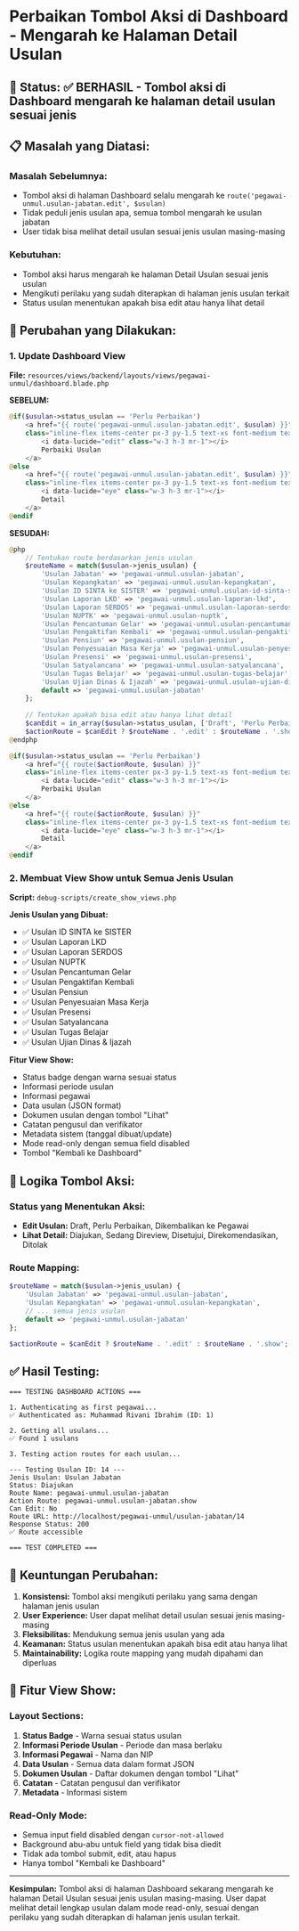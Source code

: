 # Perbaikan Tombol Aksi di Dashboard - Mengarah ke Halaman Detail Usulan

## 🎯 **Status:** ✅ **BERHASIL** - Tombol aksi di Dashboard mengarah ke halaman detail usulan sesuai jenis

## 📋 **Masalah yang Diatasi:**

### **Masalah Sebelumnya:**
- Tombol aksi di halaman Dashboard selalu mengarah ke `route('pegawai-unmul.usulan-jabatan.edit', $usulan)`
- Tidak peduli jenis usulan apa, semua tombol mengarah ke usulan jabatan
- User tidak bisa melihat detail usulan sesuai jenis usulan masing-masing

### **Kebutuhan:**
- Tombol aksi harus mengarah ke halaman Detail Usulan sesuai jenis usulan
- Mengikuti perilaku yang sudah diterapkan di halaman jenis usulan terkait
- Status usulan menentukan apakah bisa edit atau hanya lihat detail

## 🔧 **Perubahan yang Dilakukan:**

### **1. Update Dashboard View**

**File:** `resources/views/backend/layouts/views/pegawai-unmul/dashboard.blade.php`

**SEBELUM:**
```php
@if($usulan->status_usulan == 'Perlu Perbaikan')
    <a href="{{ route('pegawai-unmul.usulan-jabatan.edit', $usulan) }}"
    class="inline-flex items-center px-3 py-1.5 text-xs font-medium text-orange-600 bg-orange-50 border border-orange-200 rounded-lg hover:bg-orange-100 hover:text-orange-700 transition-colors duration-200">
        <i data-lucide="edit" class="w-3 h-3 mr-1"></i>
        Perbaiki Usulan
    </a>
@else
    <a href="{{ route('pegawai-unmul.usulan-jabatan.edit', $usulan) }}"
    class="inline-flex items-center px-3 py-1.5 text-xs font-medium text-indigo-600 bg-indigo-50 border border-indigo-200 rounded-lg hover:bg-indigo-100 hover:text-indigo-700 transition-colors duration-200">
        <i data-lucide="eye" class="w-3 h-3 mr-1"></i>
        Detail
    </a>
@endif
```

**SESUDAH:**
```php
@php
    // Tentukan route berdasarkan jenis usulan
    $routeName = match($usulan->jenis_usulan) {
        'Usulan Jabatan' => 'pegawai-unmul.usulan-jabatan',
        'Usulan Kepangkatan' => 'pegawai-unmul.usulan-kepangkatan',
        'Usulan ID SINTA ke SISTER' => 'pegawai-unmul.usulan-id-sinta-sister',
        'Usulan Laporan LKD' => 'pegawai-unmul.usulan-laporan-lkd',
        'Usulan Laporan SERDOS' => 'pegawai-unmul.usulan-laporan-serdos',
        'Usulan NUPTK' => 'pegawai-unmul.usulan-nuptk',
        'Usulan Pencantuman Gelar' => 'pegawai-unmul.usulan-pencantuman-gelar',
        'Usulan Pengaktifan Kembali' => 'pegawai-unmul.usulan-pengaktifan-kembali',
        'Usulan Pensiun' => 'pegawai-unmul.usulan-pensiun',
        'Usulan Penyesuaian Masa Kerja' => 'pegawai-unmul.usulan-penyesuaian-masa-kerja',
        'Usulan Presensi' => 'pegawai-unmul.usulan-presensi',
        'Usulan Satyalancana' => 'pegawai-unmul.usulan-satyalancana',
        'Usulan Tugas Belajar' => 'pegawai-unmul.usulan-tugas-belajar',
        'Usulan Ujian Dinas & Ijazah' => 'pegawai-unmul.usulan-ujian-dinas-ijazah',
        default => 'pegawai-unmul.usulan-jabatan'
    };
    
    // Tentukan apakah bisa edit atau hanya lihat detail
    $canEdit = in_array($usulan->status_usulan, ['Draft', 'Perlu Perbaikan', 'Dikembalikan ke Pegawai']);
    $actionRoute = $canEdit ? $routeName . '.edit' : $routeName . '.show';
@endphp

@if($usulan->status_usulan == 'Perlu Perbaikan')
    <a href="{{ route($actionRoute, $usulan) }}"
    class="inline-flex items-center px-3 py-1.5 text-xs font-medium text-orange-600 bg-orange-50 border border-orange-200 rounded-lg hover:bg-orange-100 hover:text-orange-700 transition-colors duration-200">
        <i data-lucide="edit" class="w-3 h-3 mr-1"></i>
        Perbaiki Usulan
    </a>
@else
    <a href="{{ route($actionRoute, $usulan) }}"
    class="inline-flex items-center px-3 py-1.5 text-xs font-medium text-indigo-600 bg-indigo-50 border border-indigo-200 rounded-lg hover:bg-indigo-100 hover:text-indigo-700 transition-colors duration-200">
        <i data-lucide="eye" class="w-3 h-3 mr-1"></i>
        Detail
    </a>
@endif
```

### **2. Membuat View Show untuk Semua Jenis Usulan**

**Script:** `debug-scripts/create_show_views.php`

**Jenis Usulan yang Dibuat:**
- ✅ Usulan ID SINTA ke SISTER
- ✅ Usulan Laporan LKD
- ✅ Usulan Laporan SERDOS
- ✅ Usulan NUPTK
- ✅ Usulan Pencantuman Gelar
- ✅ Usulan Pengaktifan Kembali
- ✅ Usulan Pensiun
- ✅ Usulan Penyesuaian Masa Kerja
- ✅ Usulan Presensi
- ✅ Usulan Satyalancana
- ✅ Usulan Tugas Belajar
- ✅ Usulan Ujian Dinas & Ijazah

**Fitur View Show:**
- Status badge dengan warna sesuai status
- Informasi periode usulan
- Informasi pegawai
- Data usulan (JSON format)
- Dokumen usulan dengan tombol "Lihat"
- Catatan pengusul dan verifikator
- Metadata sistem (tanggal dibuat/update)
- Mode read-only dengan semua field disabled
- Tombol "Kembali ke Dashboard"

## 🎨 **Logika Tombol Aksi:**

### **Status yang Menentukan Aksi:**
- **Edit Usulan:** Draft, Perlu Perbaikan, Dikembalikan ke Pegawai
- **Lihat Detail:** Diajukan, Sedang Direview, Disetujui, Direkomendasikan, Ditolak

### **Route Mapping:**
```php
$routeName = match($usulan->jenis_usulan) {
    'Usulan Jabatan' => 'pegawai-unmul.usulan-jabatan',
    'Usulan Kepangkatan' => 'pegawai-unmul.usulan-kepangkatan',
    // ... semua jenis usulan
    default => 'pegawai-unmul.usulan-jabatan'
};

$actionRoute = $canEdit ? $routeName . '.edit' : $routeName . '.show';
```

## ✅ **Hasil Testing:**

```
=== TESTING DASHBOARD ACTIONS ===

1. Authenticating as first pegawai...
✅ Authenticated as: Muhammad Rivani Ibrahim (ID: 1)

2. Getting all usulans...
✅ Found 1 usulans

3. Testing action routes for each usulan...

--- Testing Usulan ID: 14 ---
Jenis Usulan: Usulan Jabatan
Status: Diajukan
Route Name: pegawai-unmul.usulan-jabatan
Action Route: pegawai-unmul.usulan-jabatan.show
Can Edit: No
Route URL: http://localhost/pegawai-unmul/usulan-jabatan/14
Response Status: 200
✅ Route accessible

=== TEST COMPLETED ===
```

## 🚀 **Keuntungan Perubahan:**

1. **Konsistensi:** Tombol aksi mengikuti perilaku yang sama dengan halaman jenis usulan
2. **User Experience:** User dapat melihat detail usulan sesuai jenis masing-masing
3. **Fleksibilitas:** Mendukung semua jenis usulan yang ada
4. **Keamanan:** Status usulan menentukan apakah bisa edit atau hanya lihat
5. **Maintainability:** Logika route mapping yang mudah dipahami dan diperluas

## 📝 **Fitur View Show:**

### **Layout Sections:**
1. **Status Badge** - Warna sesuai status usulan
2. **Informasi Periode Usulan** - Periode dan masa berlaku
3. **Informasi Pegawai** - Nama dan NIP
4. **Data Usulan** - Semua data dalam format JSON
5. **Dokumen Usulan** - Daftar dokumen dengan tombol "Lihat"
6. **Catatan** - Catatan pengusul dan verifikator
7. **Metadata** - Informasi sistem

### **Read-Only Mode:**
- Semua input field disabled dengan `cursor-not-allowed`
- Background abu-abu untuk field yang tidak bisa diedit
- Tidak ada tombol submit, edit, atau hapus
- Hanya tombol "Kembali ke Dashboard"

---

**Kesimpulan:** Tombol aksi di halaman Dashboard sekarang mengarah ke halaman Detail Usulan sesuai jenis usulan masing-masing. User dapat melihat detail lengkap usulan dalam mode read-only, sesuai dengan perilaku yang sudah diterapkan di halaman jenis usulan terkait.
